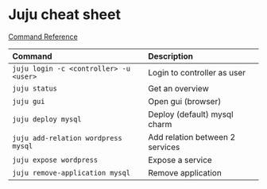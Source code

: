 # Juju cheat sheet

[Command Reference](https://jujucharms.com/docs/stable/commands)


|           **Command**                    |             **Description**              |
|:-----------------------------------------|:-----------------------------------------|
| ``juju login -c <controller> -u <user>`` | Login to controller as user              |
| ``juju status``                          | Get an overview                          |
| ``juju gui``                             | Open gui (browser)                       |
| ``juju deploy mysql``                    | Deploy (default) mysql charm             |
| ``juju add-relation wordpress mysql``    | Add relation between 2 services          |
| ``juju expose wordpress``                | Expose a service                         |
| ``juju remove-application mysql``        | Remove application                       |
